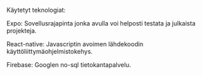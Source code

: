 Käytetyt teknologiat:

Expo:
Sovellusrajapinta jonka avulla voi helposti testata ja julkaista projekteja.

React-native:
Javascriptin avoimen lähdekoodin käyttöliittymäohjelmistokehys.

Firebase:
Googlen no-sql tietokantapalvelu.
